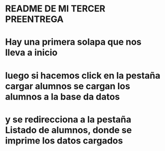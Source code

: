 # README DE MI TERCER PREENTREGA

# Hay una primera solapa que nos lleva a inicio
# luego si hacemos click en la pestaña cargar alumnos se cargan los alumnos a la base da datos
# y se redirecciona a la pestaña Listado de alumnos, donde se imprime los datos cargados
